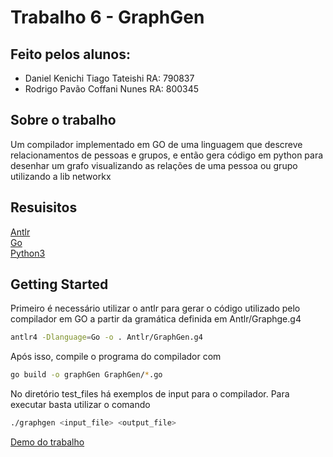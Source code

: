 # Trabalho 6 - GraphGen

## Feito pelos alunos:
 - Daniel Kenichi Tiago Tateishi RA: 790837
 - Rodrigo Pavão Coffani Nunes RA: 800345 

## Sobre o trabalho
Um compilador implementado em GO de uma linguagem que descreve relacionamentos de pessoas e grupos, e então gera código em python para desenhar um grafo visualizando as relações de uma pessoa ou grupo utilizando a lib networkx

## Resuisitos

[Antlr](https://github.com/antlr/antlr4/blob/master/doc/go-target.md) \
[Go](https://go.dev/doc/install) \
[Python3](https://www.python.org/downloads/) 

## Getting Started

Primeiro é necessário utilizar o antlr para gerar o código utilizado pelo compilador em GO a partir da gramática definida em Antlr/Graphge.g4

```bash
antlr4 -Dlanguage=Go -o . Antlr/GraphGen.g4
```

Após isso, compile o programa do compilador com

```bash
go build -o graphGen GraphGen/*.go
```

No diretório test_files há exemplos de input para o compilador. Para executar basta utilizar o comando 

```bash
./graphgen <input_file> <output_file>
```
[Demo do trabalho](https://youtu.be/im3inUHMzQU)
